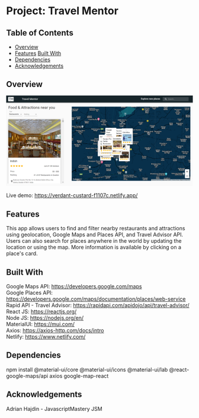# Project: Travel Mentor
## Table of Contents
- [Overview](#overview)
- [Features](#features)
[Built With](#built-with)
- [Dependencies](#dependencies)
- [Acknowledgements](#acknowledgements)

## Overview
![Alt text](/src/assets/ss.png?raw=true "Travel Mentor Screenshot")

 Live demo: https://verdant-custard-f1107c.netlify.app/
 
## Features
This app allows users to find and filter nearby restaurants and attractions using geolocation, Google Maps and Places API, and Travel Advisor API. Users can also search for places anywhere in the world by updating the location or using the map. More information is available by clicking on a place's card.

## Built With
Google Maps API: https://developers.google.com/maps   
Google Places API: https://developers.google.com/maps/documentation/places/web-service  
Rapid API - Travel Advisor: https://rapidapi.com/apidojo/api/travel-advisor/  
React JS: https://reactjs.org/  
Node JS: https://nodejs.org/en/   
MaterialUI: https://mui.com/   
Axios: https://axios-http.com/docs/intro   
Netlify: https://www.netlify.com/  

## Dependencies
npm install @material-ui/core @material-ui/icons @material-ui/lab @react-google-maps/api axios google-map-react

## Acknowledgements
Adrian Hajdin - JavascriptMastery JSM  

